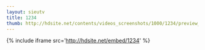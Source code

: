 ```yaml
---
layout: sieutv
title: 1234
thumb: http://hdsite.net/contents/videos_screenshots/1000/1234/preview_360p.mp4.jpg
---
```

{% include iframe src='http://hdsite.net/embed/1234' %}
 
